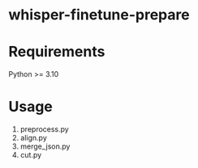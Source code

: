 # whisper-finetune-prepare
# Requirements
Python >= 3.10

# Usage
1. preprocess.py
2. align.py
3. merge_json.py
4. cut.py

